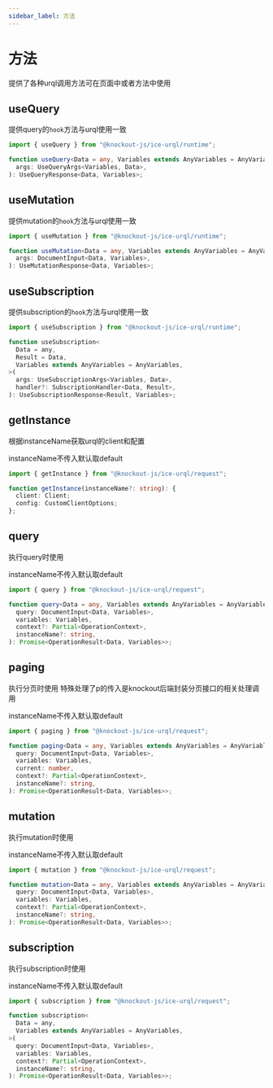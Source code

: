 ```yaml
---
sidebar_label: 方法
---
```


# 方法

提供了各种urql调用方法可在页面中或者方法中使用

## useQuery

提供query的`hook`方法与urql使用一致

```ts
import { useQuery } from "@knockout-js/ice-urql/runtime";

function useQuery<Data = any, Variables extends AnyVariables = AnyVariables>(
  args: UseQueryArgs<Variables, Data>,
): UseQueryResponse<Data, Variables>;
```

## useMutation

提供mutation的`hook`方法与urql使用一致

```ts
import { useMutation } from "@knockout-js/ice-urql/runtime";

function useMutation<Data = any, Variables extends AnyVariables = AnyVariables>(
  args: DocumentInput<Data, Variables>,
): UseMutationResponse<Data, Variables>;
```

## useSubscription

提供subscription的`hook`方法与urql使用一致

```ts
import { useSubscription } from "@knockout-js/ice-urql/runtime";

function useSubscription<
  Data = any,
  Result = Data,
  Variables extends AnyVariables = AnyVariables,
>(
  args: UseSubscriptionArgs<Variables, Data>,
  handler?: SubscriptionHandler<Data, Result>,
): UseSubscriptionResponse<Result, Variables>;
```

## getInstance

根据instanceName获取urql的client和配置

instanceName不传入默认取default

```ts
import { getInstance } from "@knockout-js/ice-urql/request";

function getInstance(instanceName?: string): {
  client: Client;
  config: CustomClientOptions;
};
```

## query

执行query时使用

instanceName不传入默认取default

```ts
import { query } from "@knockout-js/ice-urql/request";

function query<Data = any, Variables extends AnyVariables = AnyVariables>(
  query: DocumentInput<Data, Variables>,
  variables: Variables,
  context?: Partial<OperationContext>,
  instanceName?: string,
): Promise<OperationResult<Data, Variables>>;
```

## paging

执行分页时使用 特殊处理了p的传入是knockout后端封装分页接口的相关处理调用

instanceName不传入默认取default

```ts
import { paging } from "@knockout-js/ice-urql/request";

function paging<Data = any, Variables extends AnyVariables = AnyVariables>(
  query: DocumentInput<Data, Variables>,
  variables: Variables,
  current: number,
  context?: Partial<OperationContext>,
  instanceName?: string,
): Promise<OperationResult<Data, Variables>>;
```

## mutation

执行mutation时使用

instanceName不传入默认取default

```ts
import { mutation } from "@knockout-js/ice-urql/request";

function mutation<Data = any, Variables extends AnyVariables = AnyVariables>(
  query: DocumentInput<Data, Variables>,
  variables: Variables,
  context?: Partial<OperationContext>,
  instanceName?: string,
): Promise<OperationResult<Data, Variables>>;
```

## subscription

执行subscription时使用

instanceName不传入默认取default

```ts
import { subscription } from "@knockout-js/ice-urql/request";

function subscription<
  Data = any,
  Variables extends AnyVariables = AnyVariables,
>(
  query: DocumentInput<Data, Variables>,
  variables: Variables,
  context?: Partial<OperationContext>,
  instanceName?: string,
): Promise<OperationResult<Data, Variables>>;
```
